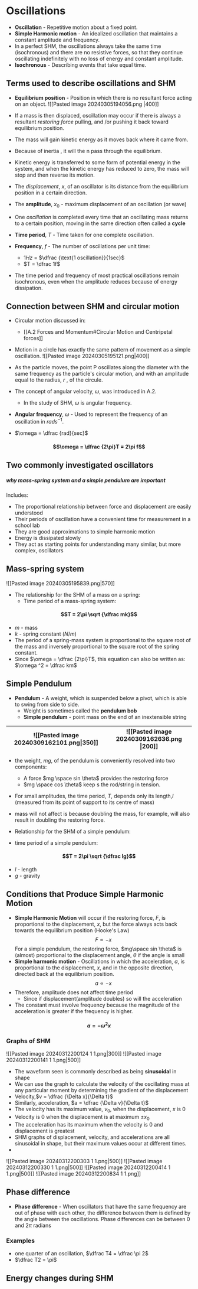 # Oscillations 
- **Oscillation** - Repetitive motion about a fixed point. 
- **Simple Harmonic motion** - An idealized oscillation that maintains a constant amplitude and frequency. 
- In a perfect SHM, the oscillations always take the same time (isochronous) and there are no resistive forces, so that they continue oscillating indefinitely with no loss of energy and constant amplitude. 
- **Isochronous** - Describing events that take equal time. 
## Terms used to describe oscillations and SHM
- **Equilibrium position** - Position in which there is no resultant force acting on an object.
![[Pasted image 20240305194056.png |400]]

- If a mass is then displaced, oscillation may occur if there is always a resultant *restoring force* pulling, and /or pushing it back toward equilibrium position. 
- The mass will gain kinetic energy as it moves back where it came from. 
- Because of inertia , it will the n pass through the equilibrium. 
- Kinetic energy is transferred to some form of potential energy in the system, and when the kinetic energy has reduced to zero, the mass will stop and then reverse its motion. 
- The *displacement*, $x$, of an oscillator is its distance from the equilibrium position in a certain direction. 
- The **amplitude**, $x_0$ - maximum displacement of an oscillation (or wave)
- One *oscillation* is completed every time that an oscillating mass returns to a certain position, moving in the same direction often called a **cycle**
- **Time period**, $T$ - Time taken for one complete oscillation. 
- **Frequency**, $f$ - The number of oscillations per unit time:
	- $1Hz$  = $\dfrac {\text{1 oscillation}}{1sec}$
	- $T = \dfrac 1f$
- The time period and frequency of most practical oscillations remain isochronous, even when the amplitude reduces because of energy dissipation. 
## Connection between SHM and circular motion
- Circular motion discussed in:
	- [[A.2 Forces and Momentum#Circular Motion and Centripetal forces]]
- Motion in a circle has exactly the same pattern of movement as a simple oscillation. 
![[Pasted image 20240305195121.png|400]]

- As the particle moves, the point P oscillates along the diameter with the same frequency as the particle's circular motion, and with an amplitude equal to the radius, $r$ , of the circule. 
- The concept of angular velocity, $\omega$, was introduced in A.2.
	- In the study of SHM, $\omega$ is angular frequency. 
- **Angular frequency**, $\omega$ - Used to represent the frequency of an oscillation in $rads^{-1}$. 
- $\omega = \dfrac {rad}{sec}$
#### $$\omega = \dfrac {2\pi}T = 2\pi f$$
## Two commonly investigated oscillators
##### why mass-spring system and a simple pendulum are important
Includes:
- The proportional relationship between force and displacement are easily understood
- Their periods of oscillation have a convenient time for measurement in a school lab
- They are good approximations to simple harmonic motion
- Energy is dissipated slowly
- They act as starting points for understanding many similar, but more complex, oscillators
## Mass-spring system
![[Pasted image 20240305195839.png|570]]

- The relationship for the SHM of a mass on a spring:
	- Time period of a mass-spring system:
#### $$T = 2\pi \sqrt {\dfrac mk}$$
- $m$ - mass
- $k$ - spring constant ($N/m$)
- The period of a spring-mass system is proportional to the square root of the mass and inversely proportional to the square root of the spring constant.
- Since $\omega = \dfrac {2\pi}T$,  this equation can also be written as: $\omega ^2 = \dfrac km$
## Simple Pendulum 
- **Pendulum** - A weight, which is suspended below a pivot, which is able to swing from side to side. 
	- Weight is sometimes called the **pendulum bob**
	- **Simple pendulum** - point mass on the end of an inextensible string

| ![[Pasted image 20240309162101.png\|350]] | ![[Pasted image 20240309162636.png \|200]] |
| ----------------------------------------- | ------------------------------------------ |


- the weight, $mg$, of the pendulum is conveniently resolved into two components: 
	- A force $mg \space sin \theta$ provides the restoring force
	- $mg \space cos \theta$ keep s the rod/string in tension. 
- For small amplitudes, the time period, $T$, depends only its length,$l$ (measured from its point of support to its centre of mass)
- mass will not affect is because doubling the mass, for example, will also result in doubling the restoring force. 



- Relationship for the SHM of a simple pendulum:
- time period of a simple pendulum:
#### $$T = 2\pi \sqrt {\dfrac lg}$$
- $l$ - length
- $g$ - gravity
## Conditions that Produce Simple Harmonic Motion
- **Simple Harmonic Motion** will occur if the restoring force, $F$, is proportional to the displacement, $x$, but the force always acts back towards the equilibrium position (Hooke's Law)
$$F \propto -x$$
For a simple pendulum, the restoring force, $mg\space sin \theta$  is (almost) proportional to the displacement angle, $\theta$ if the angle is small 
- **Simple harmonic motion** - Oscillations in which the acceleration, $a$, is proportional to the displacement, $x$, and in the opposite direction, directed back at the equilibrium position.
$$a \propto -x$$
- Therefore, amplitude does not affect time period
	- Since if displacement(amplitude doubles) so will the acceleration
- The constant must involve frequency because the magnitude of the acceleration is greater if the frequency is higher. 
#### $$ a = -\omega^2 x$$
### Graphs of SHM
![[Pasted image 20240312200124 1 1.png|300]]
![[Pasted image 20240312200141 1 1.png|500]]

- The waveform seen is commonly described as being **sinusoidal** in shape
- We can use the graph to calculate the velocity of the oscillating mass at any particular moment by determining the gradient of the displacement
- Velocity,$v = \dfrac {\Delta x}{\Delta t}$
- Similarly, acceleration, $a = \dfrac {\Delta v}{\Delta t}$
- The velocity has its maximum value, $v_0$, when the displacement, $x$ is 0
- Velocity is 0 when the displacement is at maximum $\pm x_0$
- The acceleration has its maximum when the velocity is 0 and displacement is greatest
- SHM graphs of displacement, velocity, and accelerations are all sinusoidal in shape, but their maximum values occur at different times. 
- 
![[Pasted image 20240312200303 1 1.png|500]]
![[Pasted image 20240312200330 1 1.png|500]]
![[Pasted image 20240312200414 1 1.png|500]]
![[Pasted image 20240312200834 1 1.png]]

## Phase difference 
- **Phase difference** - When oscillators that have the same frequency are out of phase with each other, the difference between them is defined by the angle  between the oscillations. Phase differences can be between $0$ and $2\pi$ radians
### Examples 
- one quarter of an oscillation, $\dfrac T4 = \dfrac \pi 2$
- $\dfrac T2 = \pi$
## Energy changes during SHM 
